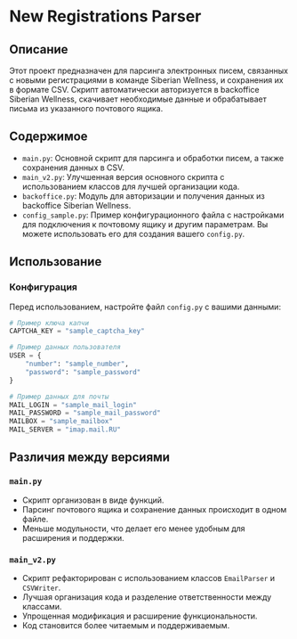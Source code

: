
# New Registrations Parser

## Описание

Этот проект предназначен для парсинга электронных писем, связанных с новыми регистрациями в команде Siberian Wellness, и сохранения их в формате CSV. Скрипт автоматически авторизуется в backoffice Siberian Wellness, скачивает необходимые данные и обрабатывает письма из указанного почтового ящика.

## Содержимое

- `main.py`: Основной скрипт для парсинга и обработки писем, а также сохранения данных в CSV.
- `main_v2.py`: Улучшенная версия основного скрипта с использованием классов для лучшей организации кода.
- `backoffice.py`: Модуль для авторизации и получения данных из backoffice Siberian Wellness.
- `config_sample.py`: Пример конфигурационного файла с настройками для подключения к почтовому ящику и другим параметрам. Вы можете использовать его для создания вашего `config.py`.

## Использование

### Конфигурация

Перед использованием, настройте файл `config.py` с вашими данными:
```python
# Пример ключа капчи
CAPTCHA_KEY = "sample_captcha_key"

# Пример данных пользователя
USER = {
    "number": "sample_number",
    "password": "sample_password"
}

# Пример данных для почты
MAIL_LOGIN = "sample_mail_login"
MAIL_PASSWORD = "sample_mail_password"
MAILBOX = "sample_mailbox"
MAIL_SERVER = "imap.mail.RU"
```

## Различия между версиями

### `main.py`

- Скрипт организован в виде функций.
- Парсинг почтового ящика и сохранение данных происходит в одном файле.
- Меньше модульности, что делает его менее удобным для расширения и поддержки.

### `main_v2.py`

- Скрипт рефакторирован с использованием классов `EmailParser` и `CSVWriter`.
- Лучшая организация кода и разделение ответственности между классами.
- Упрощенная модификация и расширение функциональности.
- Код становится более читаемым и поддерживаемым.
